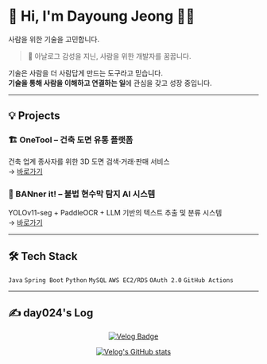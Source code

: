# 🌿 Hi, I'm Dayoung Jeong 👩‍💻

사람을 위한 기술을 고민합니다.

> 🌿 아날로그 감성을 지닌, 사람을 위한 개발자를 꿈꿉니다.

기술은 사람을 더 사람답게 만드는 도구라고 믿습니다.  
**기술을 통해 사람을 이해하고 연결하는 일**에 관심을 갖고 성장 중입니다.

---

## 💡 Projects

### 🏗️ OneTool – 건축 도면 유통 플랫폼  
건축 업계 종사자를 위한 3D 도면 검색·거래·판매 서비스  
→ [바로가기](https://github.com/likelion-onetool)

### 🚫 BANner it! – 불법 현수막 탐지 AI 시스템  
YOLOv11-seg + PaddleOCR + LLM 기반의 텍스트 추출 및 분류 시스템  
→ [바로가기](https://github.com/FITIFITBANnerit)

---

## 🛠 Tech Stack 

`Java` `Spring Boot` `Python`
`MySQL` `AWS EC2/RDS` `OAuth 2.0` `GitHub Actions`  

---

## ✍️ day024's Log

<p align="center">
  <a href="https://velog.io/@day024">
    <img src="https://velog-readme-stats.vercel.app/api/badge?name=day024" alt="Velog Badge"/>
  </a>
</p>

<p align="center">
  <a href="https://velog.io/@day024">
    <img src="https://velog-readme-stats.vercel.app/api?name=day024" alt="Velog's GitHub stats" />
  </a>
</p>

